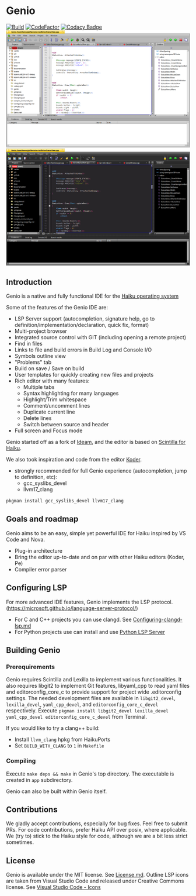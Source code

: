 # Genio

[![Build](https://github.com/Genio-The-Haiku-IDE/Genio/actions/workflows/build.yml/badge.svg)](https://github.com/Genio-The-Haiku-IDE/Genio/actions/workflows/build.yml)
[![CodeFactor](https://www.codefactor.io/repository/github/genio-the-haiku-ide/genio/badge)](https://www.codefactor.io/repository/github/genio-the-haiku-ide/genio)
[![Codacy Badge](https://app.codacy.com/project/badge/Grade/26f32bc4ecf2440d89c1932000405a4d)](https://app.codacy.com/gh/Genio-The-Haiku-IDE/Genio/dashboard?utm_source=gh&utm_medium=referral&utm_content=&utm_campaign=Badge_grade)
![Screenshot](https://github.com/Genio-The-Haiku-IDE/Genio/blob/main/artwork/screenshot/Genio-screenshot-3.0.png)
![Screenshot-Dark](https://github.com/Genio-The-Haiku-IDE/Genio/blob/main/artwork/screenshot/Genio-screenshot-dark-3.0.png)


## Introduction

Genio is a native and fully functional IDE for the [Haiku operating system](https://www.haiku-os.org)

Some of the features of the Genio IDE are:

*   LSP Server support (autocompletion, signature help, go to definition/implementation/declaration, quick fix, format)
*   Multi-project browser
*   Integrated source control with GIT (including opening a remote project)
*   Find in files
*   Links to file and build errors in Build Log and Console I/O
*   Symbols outline view
*   "Problems" tab
*   Build on save / Save on build
*   User templates for quickly creating new files and projects
*   Rich editor with many features:
    *   Multiple tabs
    *   Syntax highlighting for many languages
    *   Highlight/Trim whitespace
    *   Comment/uncomment lines
    *   Duplicate current line
    *   Delete lines
    *   Switch between source and header
*   Full screen and Focus mode

Genio started off as a fork of [Ideam](https://github.com/AmosCaster/ideam), and
 the editor is based on [Scintilla for Haiku](https://sourceforge.net/p/scintilla/haiku/ci/default/tree/).

We also took inspiration and code from the editor [Koder](https://github.com/KapiX/Koder).

*   strongly recommended for full Genio experience (autocompletion, jump to definition, etc):
    *   gcc_syslibs_devel
    *   llvm17_clang

```bash
pkgman install gcc_syslibs_devel llvm17_clang
```

## Goals and roadmap

Genio aims to be an easy, simple yet powerful IDE for Haiku inspired by VS Code and Nova.

*   Plug-in architecture
*   Bring the editor up-to-date and on par with other Haiku editors (Koder, Pe)
*   Compiler error parser

## Configuring LSP

For more advanced IDE features, Genio implements the LSP protocol. (<https://microsoft.github.io/language-server-protocol/>)

* For C and C++ projects you can use clangd. See [Configuring-clangd-lsp.md](https://github.com/Genio-The-Haiku-IDE/Genio/blob/main/Configuring-clangd-lsp.md)
* For Python projects use can install and use [Python LSP Server](https://github.com/python-lsp/python-lsp-server)

## Building Genio

### Prerequirements

Genio requires Scintilla and Lexilla to implement various functionalities.
It also requires libgit2 to implement Git features, libyaml_cpp to read yaml files and
editorconfig_core_c to provide support for project wide .editorconfig settings.
The needed development files are available in `libgit2_devel`, `lexilla_devel`, `yaml_cpp_devel`,
and `editorconfig_core_c_devel` respectively.
Execute `pkgman install libgit2_devel lexilla_devel yaml_cpp_devel editorconfig_core_c_devel`
from Terminal.

If you would like to try a clang++ build:

*   Install `llvm_clang` hpkg from HaikuPorts
*   Set `BUILD_WITH_CLANG` to `1` in `Makefile`

### Compiling

Execute `make deps && make` in Genio's top directory.
The executable is created in `app` subdirectory.

Genio can also be built within Genio itself. 

## Contributions

We gladly accept contributions, especially for bug fixes. Feel free to submit PRs.
For code contributions, prefer Haiku API over posix, where applicable.
We (try to) stick to the Haiku style for code, although we are a bit less strict sometimes. 

## License

Genio is available under the MIT license. See [License.md](License.md).
Outline LSP icons are taken from Visual Studio Code and released under Creative Commons license.
See [Visual Studio Code - Icons](https://github.com/microsoft/vscode-icons)

